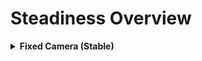 # Steadiness Overview

<details>
<summary><b>Fixed Camera (Stable)</b></summary>


**Label Name:** `fixed_camera`

<details>
<summary><b>Question (Definition)</b></summary>

- Is the camera completely still without any motion or shaking?

- Is the camera completely still without any movement?

- Does the camera remain perfectly stationary throughout?

- Does the camera remain perfectly still throughout the shot?

- Is the camera entirely stationary with no visible vibrations?

- Is the camera locked off without any instability?

- Is there absolutely no shake or motion in the camera?

- Is the camera entirely stable with no visible shaking?

- Is this a fixed camera shot without any shaking?

- Is the camera locked and stationary with no signs of movement?

- Is the camera locked in place without any motion or shaking?

</details>

<details>
<summary><b>Alternative Question</b></summary>

- Is the camera still?

- Is the camera stable?

- Is the camera fixed?

- Is the camera locked?

- Is the camera motionless?

- Is the camera staionary?

- Is the camera not moving?

- Is the camera not shaking?

- Is the camera not vibrating?

- Is the camera not swaying?

- Is the camera not wobbling?

</details>

<details>
<summary><b>Prompt (Definition)</b></summary>

- A video where the camera remains completely still with no motion or shaking.

- A video where the camera is completely still without any movement.

- A video where the camera remains perfectly stationary throughout.

- A video where the camera remains perfectly still throughout the shot.

- A video where the camera is entirely stationary with no visible vibrations.

- A video where the camera is locked off without any instability.

- A video where there is absolutely no shake or motion in the camera.

- A video where the camera is entirely stable with no visible shaking.

- A video that features a fixed camera shot without any shaking.

- A video where the camera is locked and stationary with no signs of movement.

- A video where the camera is locked in place without any motion or shaking.

</details>

<details>
<summary><b>Alternative Prompt</b></summary>

- A video with a still camera.

- A video where the camera is stable.

- A video with a fixed camera.

- A video where the camera is locked.

- A video with a motionless camera.

- A video where the camera is stationary.

- A video where the camera is not moving.

- A video where the camera is not shaking.

- A video where the camera is not vibrating.

- A video where the camera is not swaying.

- A video where the camera is not wobbling.

</details>

**Positive:** `self.cam_motion.steadiness in ['static'] and self.cam_motion.camera_movement in ['no']`

**Negative:** `self.cam_motion.steadiness not in ['static']`

<details>
<summary><b>Negative (Easy)</b></summary>

- **not_fixed_camera**: `self.cam_motion.camera_movement not in ['no']`

</details>

<details>
<summary><b>Negative (Hard)</b></summary>

- **fixed_but_slightly_shaky**: `self.cam_motion.steadiness in ['smooth', 'unsteady'] and self.cam_motion.camera_movement in ['no']`

</details>

</details>
